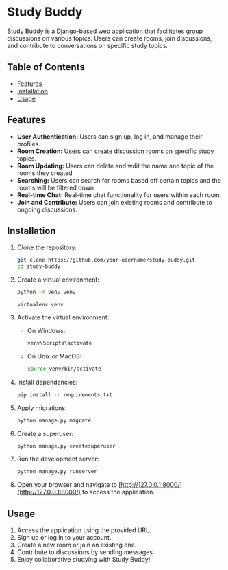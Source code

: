 # Study Buddy

Study Buddy is a Django-based web application that facilitates group discussions on various topics. Users can create rooms, join discussions, and contribute to conversations on specific study topics.

## Table of Contents
- [Features](#features)
- [Installation](#installation)
- [Usage](#usage)

## Features
- **User Authentication:** Users can sign up, log in, and manage their profiles.
- **Room Creation:** Users can create discussion rooms on specific study topics.
- **Room Updating:** Users can delete and wdit the name and topic of the rooms they created
- **Searching:** Users can search for rooms based off certain topics and the rooms will be filtered down
- **Real-time Chat:** Real-time chat functionality for users within each room.
- **Join and Contribute:** Users can join existing rooms and contribute to ongoing discussions.


## Installation
1. Clone the repository:
    ```bash
    git clone https://github.com/your-username/study-buddy.git
    cd study-buddy
    ```

2. Create a virtual environment:
    ```bash
    python -m venv venv
    ```
    ```or bash
    virtualenv venv    
    ```

3. Activate the virtual environment:
    - On Windows:
        ```bash
        venv\Scripts\activate
        ```
    - On Unix or MacOS:
        ```bash
        source venv/bin/activate
        ```

4. Install dependencies:
    ```bash
    pip install -r requirements.txt
    ```

5. Apply migrations:
    ```bash
    python manage.py migrate
    ```

6. Create a superuser:
    ```bash
    python manage.py createsuperuser
    ```

7. Run the development server:
    ```bash
    python manage.py runserver
    ```

8. Open your browser and navigate to [http://127.0.0.1:8000/](http://127.0.0.1:8000/) to access the application.

## Usage
1. Access the application using the provided URL.
2. Sign up or log in to your account.
3. Create a new room or join an existing one.
4. Contribute to discussions by sending messages.
5. Enjoy collaborative studying with Study Buddy!


